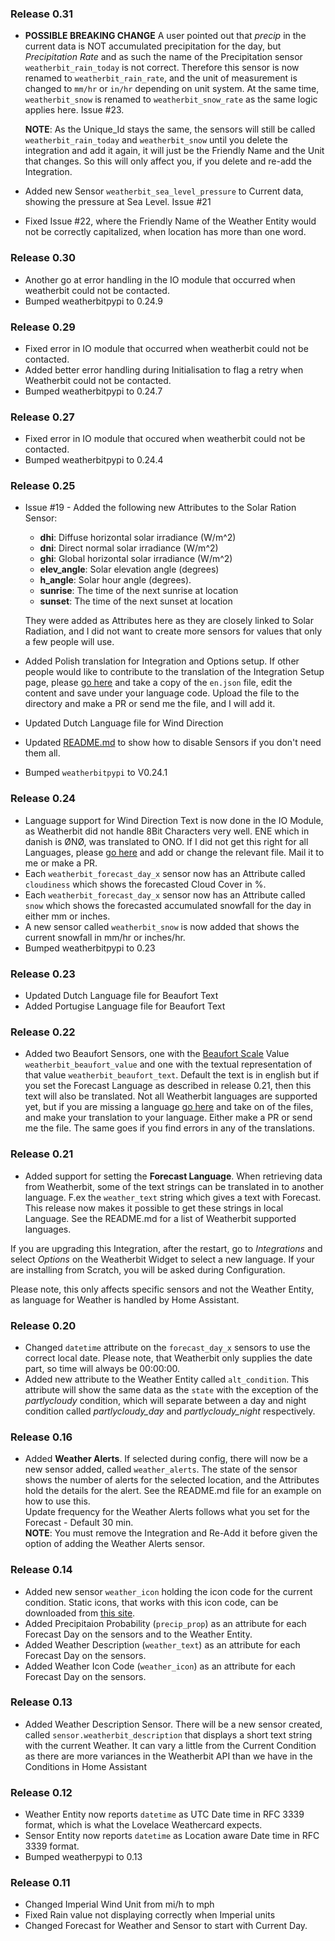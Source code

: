 ### Release 0.31
* **POSSIBLE BREAKING CHANGE** A user pointed out that *precip* in the current data is NOT accumulated precipitation for the day, but *Precipitation Rate* and as such the name of the Precipitation sensor `weatherbit_rain_today` is not correct. Therefore this sensor is now renamed to `weatherbit_rain_rate`, and the unit of measurement is changed to `mm/hr` or `in/hr` depending on unit system. At the same time, `weatherbit_snow` is renamed to `weatherbit_snow_rate` as the same logic applies here. Issue #23.

  **NOTE**: As the Unique_Id stays the same, the sensors will still be called `weatherbit_rain_today` and `weatherbit_snow` until you delete the integration and add it again, it will just be the Friendly Name and the Unit that changes. So this will only affect you, if you delete and re-add the Integration.
* Added new Sensor `weatherbit_sea_level_pressure` to Current data, showing the pressure at Sea Level. Issue #21
* Fixed Issue #22, where the Friendly Name of the Weather Entity would not be correctly capitalized, when location has more than one word.

### Release 0.30
* Another go at error handling in the IO module that occurred when weatherbit could not be contacted.
* Bumped weatherbitpypi to 0.24.9

### Release 0.29
* Fixed error in IO module that occurred when weatherbit could not be contacted.
* Added better error handling during Initialisation to flag a retry when Weatherbit could not be contacted.
* Bumped weatherbitpypi to 0.24.7

### Release 0.27
* Fixed error in IO module that occured when weatherbit could not be contacted.
* Bumped weatherbitpypi to 0.24.4

### Release 0.25
* Issue #19 - Added the following new Attributes to the Solar Ration Sensor:
  * **dhi**: Diffuse horizontal solar irradiance (W/m^2)
  * **dni**: Direct normal solar irradiance (W/m^2)
  * **ghi**: Global horizontal solar irradiance (W/m^2)
  * **elev_angle**: Solar elevation angle (degrees)
  * **h_angle**: Solar hour angle (degrees).
  * **sunrise**: The time of the next sunrise at location
  * **sunset**: The time of the next sunset at location

  They were added as Attributes here as they are closely linked to Solar Radiation, and I did not want to create more sensors for values that only a few people will use.
* Added Polish translation for Integration and Options setup. If other people would like to contribute to the translation of the Integration Setup page, please [go here](https://github.com/briis/weatherbit/tree/master/custom_components/weatherbit/translations) and take a copy of the `en.json` file, edit the content and save under your language code. Upload the file to the directory and make a PR or send me the file, and I will add it.
* Updated Dutch Language file for Wind Direction
* Updated [README.md](https://github.com/briis/weatherbit/blob/master/README.md) to show how to disable Sensors if you don't need them all.
* Bumped `weatherbitpypi` to V0.24.1

### Release 0.24
* Language support for Wind Direction Text is now done in the IO Module, as Weatherbit did not handle 8Bit Characters very well. ENE which in danish is ØNØ, was translated to ONO. If I did not get this right for all Languages, please [go here](https://github.com/briis/py-weatherbit/tree/master/weatherbitpypi/translations) and add or change the relevant file. Mail it to me or make a PR.
* Each `weatherbit_forecast_day_x` sensor now has an Attribute called `cloudiness` which shows the forecasted Cloud Cover in %.
* Each `weatherbit_forecast_day_x` sensor now has an Attribute called `snow` which shows the forecasted accumulated snowfall for the day in either mm or inches.
* A new sensor called `weatherbit_snow` is now added that shows the current snowfall in mm/hr or inches/hr.
* Bumped weatherbitpypi to 0.23

### Release 0.23
* Updated Dutch Language file for Beaufort Text
* Added Portugise Language file for Beaufort Text

### Release 0.22
* Added two Beaufort Sensors, one with the [Beaufort Scale](https://en.wikipedia.org/wiki/Beaufort_scale) Value `weatherbit_beaufort_value` and one with the textual representation of that value `weatherbit_beaufort_text`. Default the text is in english but if you set the Forecast Language as described in release 0.21, then this text will also be translated. Not all Weatherbit languages are supported yet, but if you are missing a language [go here](https://github.com/briis/py-weatherbit/tree/master/weatherbitpypi/translations) and take on of the files, and make your translation to your language. Either make a PR or send me the file. The same goes if you find errors in any of the translations.

### Release 0.21
* Added support for setting the **Forecast Language**. When retrieving data from Weatherbit, some of the text strings can be translated in to another language. F.ex the `weather_text` string which gives a text with Forecast. This release now makes it possible to get these strings in local Language. See the README.md for a list of Weatherbit supported languages.

If you are upgrading this Integration, after the restart, go to *Integrations* and select *Options* on the Weatherbit Widget to select a new language. If your are installing from Scratch, you will be asked during Configuration.

Please note, this only affects specific sensors and not the Weather Entity, as language for Weather is handled by Home Assistant.

### Release 0.20
* Changed `datetime` attribute on the `forecast_day_x` sensors to use the correct local date. Please note, that Weatherbit only supplies the date part, so time will always be 00:00:00.
* Added new attribute to the Weather Entity called `alt_condition`. This attribute will show the same data as the `state` with the exception of the *partlycloudy* condition, which will separate between a day and night condition called *partlycloudy_day* and *partlycloudy_night* respectively.

### Release 0.16

* Added **Weather Alerts**. If selected during config, there will now be a new sensor added, called `weather_alerts`. The state of the sensor shows the number of alerts for the selected location, and the Attributes hold the details for the alert. See the README.md file for an example on how to use this.<br>
Update frequency for the Weather Alerts follows what you set for the Forecast - Default 30 min.<br>
**NOTE**: You must remove the Integration and Re-Add it before given the option of adding the Weather Alerts sensor.


### Release 0.14

* Added new sensor `weather_icon` holding the icon code for the current condition. Static icons, that works with this icon code, can be downloaded from [this site](https://www.weatherbit.io/api/meta).
* Added Precipitaion Probability (`precip_prop`) as an attribute for each Forecast Day on the sensors and to the Weather Entity.
* Added Weather Description (`weather_text`) as an attribute for each Forecast Day on the sensors.
* Added Weather Icon Code (`weather_icon`) as an attribute for each Forecast Day on the sensors.

### Release 0.13

* Added Weather Description Sensor. There will be a new sensor created, called `sensor.weatherbit_description` that displays a short text string with the current Weather. It can vary a little from the Current Condition as there are more variances in the Weatherbit API than we have in the Conditions in Home Assistant

### Release 0.12

* Weather Entity now reports `datetime` as UTC Date time in RFC 3339 format, which is what the Lovelace Weathercard expects.
* Sensor Entity now reports `datetime` as Location aware Date time in RFC 3339 format.
* Bumped weatherpypi to 0.13

### Release 0.11

* Changed Imperial Wind Unit from mi/h to mph
* Fixed Rain value not displaying correctly when Imperial units
* Changed Forecast for Weather and Sensor to start with Current Day.
